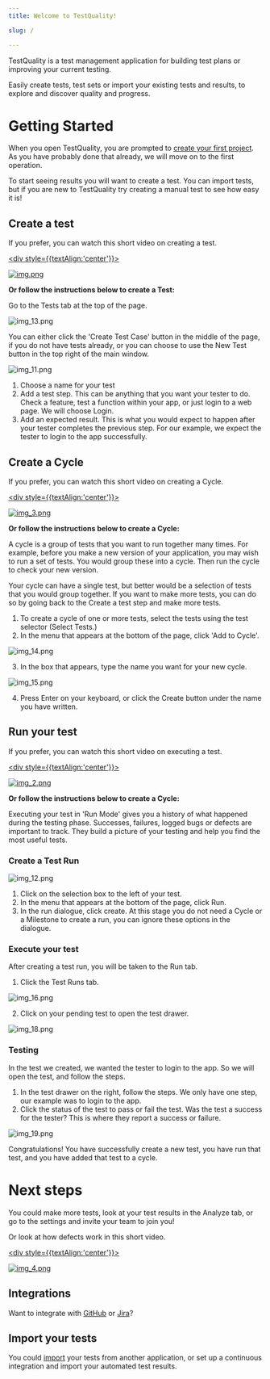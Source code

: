 ```yaml
---
title: Welcome to TestQuality!

slug: /

---
```



TestQuality is a test management application for building test plans or improving your current testing. 

Easily create tests, test sets or import your existing tests and results, to explore and discover quality and progress.

# Getting Started

When you open TestQuality, you are prompted to [create your first project](project.md). As you have probably done that already, we will move on to the first operation. 

To start seeing results you will want to create a test. You can import tests, but if you are new to TestQuality try creating a manual test to see how easy it is!


## Create a test

If you prefer, you can watch this short video on creating a test.

<a href="https://youtu.be/HpgHJrP8gow"> <div style={{textAlign:'center'}}>

![img.png](img.png)

</div></a>

**Or follow the instructions below to create a Test:** 

Go to the Tests tab at the top of the page.


![img_13.png](img/img2/img_13.png)


You can either click the 'Create Test Case' button in the middle of the page, if you do not have tests already, or you can choose to use the New Test button in the top right of the main window.

![img_11.png](img/img2/img_11.png)

1. Choose a name for your test
2. Add a test step. This can be anything that you want your tester to do. Check a feature, test a function within your app, or just login to a web page. We will choose Login. 
3. Add an expected result. This is what you would expect to happen after your tester completes the previous step. For our example, we expect the tester to login to the app successfully.


## Create a Cycle

If you prefer, you can watch this short video on creating a Cycle.

<a href="https://youtu.be/pIBrfyhPVKw"> <div style={{textAlign:'center'}}>

![img_3.png](img_3.png)

</div></a>

**Or follow the instructions below to create a Cycle:**

A cycle is a group of tests that you want to run together many times. For example, before you make a new version of your application, you may wish to run a set of tests. You would group these into a cycle. Then run the cycle to check your new version.

Your cycle can have a single test, but better would be a selection of tests that you would group together. If you want to make more tests, you can do so by going back to the Create a test step and make more tests.

1. To create a cycle of one or more tests, select the tests using the test selector (Select Tests.)
2. In the menu that appears at the bottom of the page, click 'Add to Cycle'.

![img_14.png](img/img2/img_14.png)

3. In the box that appears, type the name you want for your new cycle.

![img_15.png](img/img2/img_15.png)

4. Press Enter on your keyboard, or click the Create button under the name you have written.




## Run your test

If you prefer, you can watch this short video on executing a test.

<a href="https://youtu.be/d-dObYB2i8s"> <div style={{textAlign:'center'}}>

![img_2.png](img_2.png)

</div></a>

**Or follow the instructions below to create a Cycle:**

Executing your test in 'Run Mode' gives you a history of what happened during the testing phase. Successes, failures, logged bugs or defects are important to track. They build a picture of your testing and help you find the most useful tests.

### Create a Test Run


![img_12.png](img/img2/img_12.png)

1. Click on the selection box to the left of your test.
2. In the menu that appears at the bottom of the page, click Run. 
3. In the run dialogue, click create. At this stage you do not need a Cycle or a Milestone to create a run, you can ignore these options in the dialogue.

### Execute your test

After creating a test run, you will be taken to the Run tab. 

1. Click the Test Runs tab.

![img_16.png](img/img2/img_16.png)

2. Click on your pending test to open the test drawer.

![img_18.png](img/img2/img_18.png)

### Testing

In the test we created, we wanted the tester to login to the app. So we will open the test, and follow the steps. 

1. In the test drawer on the right, follow the steps. We only have one step, our example was to login to the app. 
2. Click the status of the test to pass or fail the test. Was the test a success for the tester? This is where they report a success or failure. 

![img_19.png](img/img2/img_19.png)


Congratulations! You have successfully create a new test, you have run that test, and you have added that test to a cycle.

# Next steps
You could make more tests, look at your test results in the Analyze tab, or go to the settings and invite your team to join you!

Or look at how defects work in this short video. 

<a href="https://youtu.be/E2ECzeuCpP4"> <div style={{textAlign:'center'}}>

![img_4.png](img_4.png)

</div></a>




## Integrations
Want to integrate with [GitHub](integrations.md) or [Jira](integrations.md)?

## Import your tests
You could [import](importing.md) your tests from another application, or set up a continuous integration and import your automated test results.


































